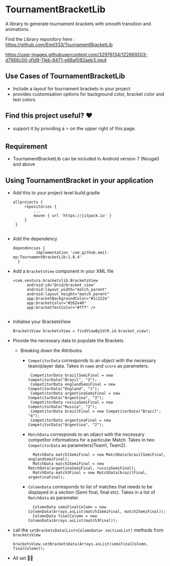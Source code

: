 # TournamentBracketLib
A library to generate tournament brackets with smooth transition and animations.

Find the Library repository here : https://github.com/Emil333/TournamentBracketLib


https://user-images.githubusercontent.com/32976134/122669203-d7966c00-d1d9-11eb-8471-e88af082aeb3.mp4


## Use Cases of TournamentBracketLib
- Include a layout for tournament brackets in your project
- provides customisation options for background color, bracket color and text colors

## Find this project useful? ❤️
-  support it by providing a ⭐️ on the upper right of this page.

## Requirement
-  TournamentBracketLib can be included in Android version 7 (Nougat) and above

## Using TournamentBracket in your application
-  Add this to your project level build.gradle


   ```
   allprojects {
		repositories {
			...
			maven { url 'https://jitpack.io' }
		}
	}
  ````
  ````
- Add the dependency

  ```
  dependencies {
	        implementation 'com.github.emil-ep:TournamentBracketLib:1.0.4'
	}
  ```
  
- Add a `BracketsView` component in your XML file

  ```
  <com.ventura.bracketslib.BracketsView
        android:id="@+id/bracket_view"
        android:layout_width="match_parent"
        android:layout_height="match_parent"
        app:bracketBackgroundColor="#1c222e"
        app:bracketColor="#262e40"
        app:bracketTextColor="#fff" />
        
  ```
- Initialise your BracketsView 
  ```
  BracketsView bracketsView = findViewById(R.id.bracket_view);
  
  ```
- Provide the necessary data to populate the Brackets
  - Breaking down the Attributes
    - `CompetitorData` corresponds to an object with the necessary team/player data. Takes in `name` and `score` as parameters.
       ```
        CompetitorData brazilSemiFinal = new CompetitorData("Brazil", "3");
        CompetitorData englandSemiFinal = new CompetitorData("England", "1");
        CompetitorData argentinaSemiFinal = new CompetitorData("Argentina", "3");
        CompetitorData russiaSemiFinal = new CompetitorData("Russia", "2");
        CompetitorData brazilFinal = new CompetitorData("Brazil", "4");
        CompetitorData argentinaFinal = new CompetitorData("Argentina", "2");
       
       ```
       
    - `MatchData` corresponds to an object with the necessary competitor informations for a particular Match. Takes in two `CompetitorData` as parameters(Team1, Team2).
      ```
        MatchData match1SemiFinal = new MatchData(brazilSemiFinal, englandSemiFinal);
        MatchData match2SemiFinal = new MatchData(argentinaSemiFinal, russiaSemiFinal);
        MatchData match3Final = new MatchData(brazilFinal, argentinaFinal);
      ```
    - `ColomnData` corresponds to list of matches that needs to be displayed in a section (Semi final, final etc). Takes in a list of `MatchData` as parameter.

      ```
        ColomnData semiFinalColomn = new ColomnData(Arrays.asList(match1SemiFinal, match2SemiFinal));
        ColomnData finalColomn = new ColomnData(Arrays.asList(match3Final));
      ```
    
- call the `setBracketsData(List<ColomnData> sectionList)` methods from `bracketsView`
  ```
  bracketsView.setBracketsData(Arrays.asList(semiFinalColomn, finalColomn));
  
  ```
  
- All set 👏🏻


  
